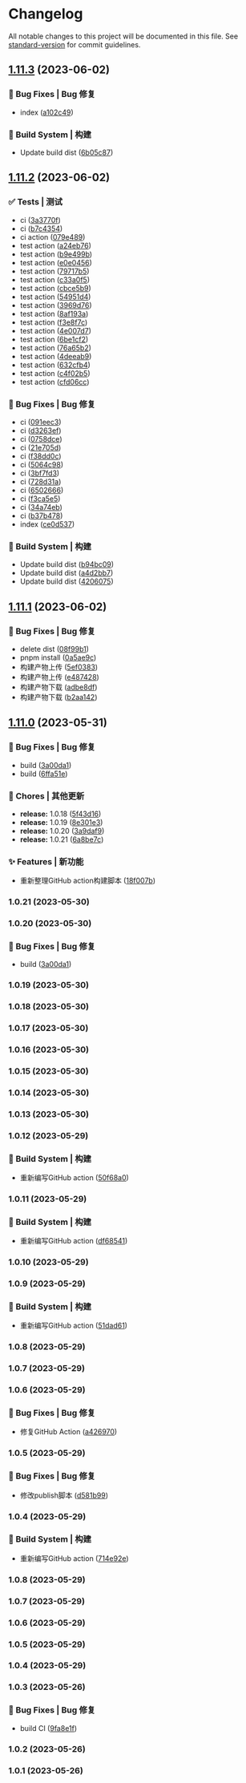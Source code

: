 # Changelog

All notable changes to this project will be documented in this file. See [standard-version](https://github.com/conventional-changelog/standard-version) for commit guidelines.

## [1.11.3](https://github.com/UzumakiHan/vue-pithy-calendar-rebuild/compare/v1.11.2...v1.11.3) (2023-06-02)


### 🐛 Bug Fixes | Bug 修复

* index ([a102c49](https://github.com/UzumakiHan/vue-pithy-calendar-rebuild/commit/a102c498c74f18ac7697cfcb5f7c8980dc98c2a5))


### 👷‍ Build System | 构建

* Update build dist ([6b05c87](https://github.com/UzumakiHan/vue-pithy-calendar-rebuild/commit/6b05c877476f100a2ffc4939129aadcd5c8915d2))

## [1.11.2](https://github.com/UzumakiHan/vue-pithy-calendar-rebuild/compare/v1.11.1...v1.11.2) (2023-06-02)


### ✅ Tests | 测试

* ci ([3a3770f](https://github.com/UzumakiHan/vue-pithy-calendar-rebuild/commit/3a3770f72be58c7f4678b3e62c8623fe25325e9e))
* ci ([b7c4354](https://github.com/UzumakiHan/vue-pithy-calendar-rebuild/commit/b7c43544ce1c7c792280b4853ff2c83817c40225))
* ci action ([079e489](https://github.com/UzumakiHan/vue-pithy-calendar-rebuild/commit/079e48905eef0e1a9d266071035ac36885f504cb))
* test action ([a24eb76](https://github.com/UzumakiHan/vue-pithy-calendar-rebuild/commit/a24eb766a0ee63b19a1843b575750b716d179618))
* test action ([b9e499b](https://github.com/UzumakiHan/vue-pithy-calendar-rebuild/commit/b9e499b909114be62833d73155c29c151b762849))
* test action ([e0e0456](https://github.com/UzumakiHan/vue-pithy-calendar-rebuild/commit/e0e0456a6322280d0009e6b71058e053af525cab))
* test action ([79717b5](https://github.com/UzumakiHan/vue-pithy-calendar-rebuild/commit/79717b5458313c8f5b610a94317d3cacaf8e2293))
* test action ([c33a0f5](https://github.com/UzumakiHan/vue-pithy-calendar-rebuild/commit/c33a0f5b5e95f6ae68a8027e6c51b748663f0f14))
* test action ([cbce5b9](https://github.com/UzumakiHan/vue-pithy-calendar-rebuild/commit/cbce5b98a284f6424a3910f4a1fc8eac99ff2872))
* test action ([54951d4](https://github.com/UzumakiHan/vue-pithy-calendar-rebuild/commit/54951d4f82466d162aa46bce9defa85ae19512d9))
* test action ([3969d76](https://github.com/UzumakiHan/vue-pithy-calendar-rebuild/commit/3969d7626d795195b6e18f1093598dd5e515297d))
* test action ([8af193a](https://github.com/UzumakiHan/vue-pithy-calendar-rebuild/commit/8af193ad83efc6e3f5fe4df96d0c4a971dc494fd))
* test action ([f3e8f7c](https://github.com/UzumakiHan/vue-pithy-calendar-rebuild/commit/f3e8f7c4c3aa6de69fd4e43f0fb5fc40715650fe))
* test action ([4e007d7](https://github.com/UzumakiHan/vue-pithy-calendar-rebuild/commit/4e007d76e860723a1fcf54aa404d3cb05377172a))
* test action ([6be1cf2](https://github.com/UzumakiHan/vue-pithy-calendar-rebuild/commit/6be1cf20c87e878a10609c6abbd7d431f8f8a6a5))
* test action ([76a65b2](https://github.com/UzumakiHan/vue-pithy-calendar-rebuild/commit/76a65b29cfc4e089bc8100be002e55a17d1e6b81))
* test action ([4deeab9](https://github.com/UzumakiHan/vue-pithy-calendar-rebuild/commit/4deeab9551ecf54766c009e28e235476a2487d85))
* test action ([632cfb4](https://github.com/UzumakiHan/vue-pithy-calendar-rebuild/commit/632cfb4ba115dec01ac38b694686444a4fa3e947))
* test action ([c4f02b5](https://github.com/UzumakiHan/vue-pithy-calendar-rebuild/commit/c4f02b56a239c6e534a741e61ad4c02935ce660f))
* test action ([cfd06cc](https://github.com/UzumakiHan/vue-pithy-calendar-rebuild/commit/cfd06cc21949931042681abda053063995c2ca24))


### 🐛 Bug Fixes | Bug 修复

* ci ([091eec3](https://github.com/UzumakiHan/vue-pithy-calendar-rebuild/commit/091eec3098f0655793b66448ac93be442a49c7b2))
* ci ([d3263ef](https://github.com/UzumakiHan/vue-pithy-calendar-rebuild/commit/d3263efd3e3c1b7eb8eb26587e82719452fac85d))
* ci ([0758dce](https://github.com/UzumakiHan/vue-pithy-calendar-rebuild/commit/0758dced67a8ed6c775a6cc004bb02e587b0ba59))
* ci ([21e705d](https://github.com/UzumakiHan/vue-pithy-calendar-rebuild/commit/21e705d857e94633901b7e2224a24cd7d3a14529))
* ci ([f38dd0c](https://github.com/UzumakiHan/vue-pithy-calendar-rebuild/commit/f38dd0c6fd389c60fc4d4e07f4b4fefacc2f6931))
* ci ([5064c98](https://github.com/UzumakiHan/vue-pithy-calendar-rebuild/commit/5064c98f23676eda97c2e656d917c97abdcb4166))
* ci ([3bf7fd3](https://github.com/UzumakiHan/vue-pithy-calendar-rebuild/commit/3bf7fd32685c3cca3ac182c1f42c5a8187040cda))
* ci ([728d31a](https://github.com/UzumakiHan/vue-pithy-calendar-rebuild/commit/728d31aeada3888a53205e49cd0decf2da2b19fb))
* ci ([6502666](https://github.com/UzumakiHan/vue-pithy-calendar-rebuild/commit/65026661e059d578ceedbd97fb03c30c4886cf18))
* ci ([f3ca5e5](https://github.com/UzumakiHan/vue-pithy-calendar-rebuild/commit/f3ca5e563933fa2a375a944792c74b8e2a08c910))
* ci ([34a74eb](https://github.com/UzumakiHan/vue-pithy-calendar-rebuild/commit/34a74ebfe0f1075a17aba89458111a2d68985ade))
* ci ([b37b478](https://github.com/UzumakiHan/vue-pithy-calendar-rebuild/commit/b37b4784a1a55d888fd097efacf9f3e536cd5f91))
* index ([ce0d537](https://github.com/UzumakiHan/vue-pithy-calendar-rebuild/commit/ce0d5373d649a62e9eef195c3b2e860e46c97456))


### 👷‍ Build System | 构建

* Update build dist ([b94bc09](https://github.com/UzumakiHan/vue-pithy-calendar-rebuild/commit/b94bc0921cf118d459f7207afba0aae5a300f95e))
* Update build dist ([a4d2bb7](https://github.com/UzumakiHan/vue-pithy-calendar-rebuild/commit/a4d2bb7dcbbf0f7d659c6bfd1d1c37db61807d6d))
* Update build dist ([4206075](https://github.com/UzumakiHan/vue-pithy-calendar-rebuild/commit/4206075350425858754450fb6ded16da436e3940))

## [1.11.1](https://github.com/UzumakiHan/vue-pithy-calendar-rebuild/compare/v1.11.0...v1.11.1) (2023-06-02)


### 🐛 Bug Fixes | Bug 修复

* delete dist ([08f99b1](https://github.com/UzumakiHan/vue-pithy-calendar-rebuild/commit/08f99b19e30f82ee96879537c06a708306af3737))
* pnpm install ([0a5ae9c](https://github.com/UzumakiHan/vue-pithy-calendar-rebuild/commit/0a5ae9ce05568014def7a434b62a9f64e3255b4d))
* 构建产物上传 ([5ef0383](https://github.com/UzumakiHan/vue-pithy-calendar-rebuild/commit/5ef038309f49a2bf5105ece8378a46d33166f916))
* 构建产物上传 ([e487428](https://github.com/UzumakiHan/vue-pithy-calendar-rebuild/commit/e4874283a017525c6591c2af4461884659d73d41))
* 构建产物下载 ([adbe8df](https://github.com/UzumakiHan/vue-pithy-calendar-rebuild/commit/adbe8df202e355899854a3fd18e272900ca037de))
* 构建产物下载 ([b2aa142](https://github.com/UzumakiHan/vue-pithy-calendar-rebuild/commit/b2aa14254278ce9eb09500a103df39c5b6000920))

## [1.11.0](https://github.com/UzumakiHan/vue-pithy-calendar-rebuild/compare/v1.10.18...v1.11.0) (2023-05-31)


### 🐛 Bug Fixes | Bug 修复

* build ([3a00da1](https://github.com/UzumakiHan/vue-pithy-calendar-rebuild/commit/3a00da1c4e49393a73fd7bf998baa2f9222be149))
* build ([6ffa51e](https://github.com/UzumakiHan/vue-pithy-calendar-rebuild/commit/6ffa51e03e264ab692a4cdc42509f493ab1d9fd7))


### 🎫 Chores | 其他更新

* **release:** 1.0.18 ([5f43d16](https://github.com/UzumakiHan/vue-pithy-calendar-rebuild/commit/5f43d16232e0205f42239094970c9577b0ae5a0c))
* **release:** 1.0.19 ([8e301e3](https://github.com/UzumakiHan/vue-pithy-calendar-rebuild/commit/8e301e3db2d388ec08a79fbc73ba22915d3b5086))
* **release:** 1.0.20 ([3a9daf9](https://github.com/UzumakiHan/vue-pithy-calendar-rebuild/commit/3a9daf9961ea7ae18b47f98e1f7e318cddd6fad3))
* **release:** 1.0.21 ([6a8be7c](https://github.com/UzumakiHan/vue-pithy-calendar-rebuild/commit/6a8be7c793910baaf9bcae06286eab17363ea369))


### ✨ Features | 新功能

* 重新整理GitHub action构建脚本 ([18f007b](https://github.com/UzumakiHan/vue-pithy-calendar-rebuild/commit/18f007b788c5eb845408b5c6ffa2a0c1dc828fd5))

### 1.0.21 (2023-05-30)

### 1.0.20 (2023-05-30)


### 🐛 Bug Fixes | Bug 修复

* build ([3a00da1](https://github.com/UzumakiHan/vue-pithy-calendar-rebuild/commit/3a00da1c4e49393a73fd7bf998baa2f9222be149))

### 1.0.19 (2023-05-30)

### 1.0.18 (2023-05-30)

### 1.0.17 (2023-05-30)

### 1.0.16 (2023-05-30)

### 1.0.15 (2023-05-30)

### 1.0.14 (2023-05-30)

### 1.0.13 (2023-05-30)

### 1.0.12 (2023-05-29)


### 👷‍ Build System | 构建

* 重新编写GitHub action ([50f68a0](https://github.com/UzumakiHan/vue-pithy-calendar-rebuild/commit/50f68a02d68b7bb94e8306e4c5584de25287b34b))

### 1.0.11 (2023-05-29)


### 👷‍ Build System | 构建

* 重新编写GitHub action ([df68541](https://github.com/UzumakiHan/vue-pithy-calendar-rebuild/commit/df68541d382f6eb33aecec03925a90731c6ac09d))

### 1.0.10 (2023-05-29)

### 1.0.9 (2023-05-29)


### 👷‍ Build System | 构建

* 重新编写GitHub action ([51dad61](https://github.com/UzumakiHan/vue-pithy-calendar-rebuild/commit/51dad61b28c4595b7fe35fa1a7f1b1adaeb20a26))

### 1.0.8 (2023-05-29)

### 1.0.7 (2023-05-29)

### 1.0.6 (2023-05-29)


### 🐛 Bug Fixes | Bug 修复

* 修复GitHub Action ([a426970](https://github.com/UzumakiHan/vue-pithy-calendar-rebuild/commit/a42697099f2bbe1096c5cbed17536f760d9c2234))

### 1.0.5 (2023-05-29)


### 🐛 Bug Fixes | Bug 修复

* 修改publish脚本 ([d581b99](https://github.com/UzumakiHan/vue-pithy-calendar-rebuild/commit/d581b99a2f994653fe4c2346c9ef9f0d32312a22))

### 1.0.4 (2023-05-29)


### 👷‍ Build System | 构建

* 重新编写GitHub action ([714e92e](https://github.com/UzumakiHan/vue-pithy-calendar-rebuild/commit/714e92ebea7e27ba677c738fabf8dafcb54d1352))

### 1.0.8 (2023-05-29)

### 1.0.7 (2023-05-29)

### 1.0.6 (2023-05-29)

### 1.0.5 (2023-05-29)

### 1.0.4 (2023-05-29)

### 1.0.3 (2023-05-26)


### 🐛 Bug Fixes | Bug 修复

* build CI ([9fa8e1f](https://github.com/UzumakiHan/vue-pithy-calendar-rebuild/commit/9fa8e1f459fa1a0af7239b3c680aa46c30e4b655))

### 1.0.2 (2023-05-26)

### 1.0.1 (2023-05-26)
